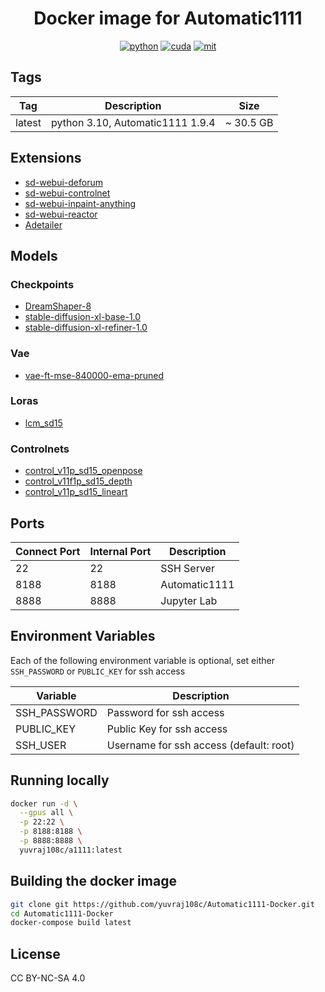 <div align="center">

# Docker image for Automatic1111

[![python](https://img.shields.io/badge/python-3.10-green)](https://www.python.org/downloads/)
[![cuda](https://img.shields.io/badge/cuda-12.4-green)](https://developer.nvidia.com/cuda-downloads)
[![mit](https://img.shields.io/badge/license-MIT-blue)](LICENSE)

</div>

## Tags
| Tag    | Description                      | Size      |
| ------ | -------------------------------- | --------- |
| latest | python 3.10, Automatic1111 1.9.4 | ~ 30.5 GB |


## Extensions
- [sd-webui-deforum](https://github.com/deforum-art/sd-webui-deforum.git)
- [sd-webui-controlnet](https://github.com/Mikubill/sd-webui-controlnet.gi)
- [sd-webui-inpaint-anything](https://github.com/Uminosachi/sd-webui-inpaint-anything.git)
- [sd-webui-reactor](https://github.com/Gourieff/sd-webui-reactor.git)
- [Adetailer](https://github.com/Bing-su/adetailer.git)

## Models
### Checkpoints
- [DreamShaper-8](https://huggingface.co/jzli/DreamShaper-8/tree/main)
- [stable-diffusion-xl-base-1.0](https://huggingface.co/stabilityai/stable-diffusion-xl-base-1.0/tree/main)
- [stable-diffusion-xl-refiner-1.0](https://huggingface.co/stabilityai/stable-diffusion-xl-refiner-1.0/tree/main)

### Vae
- [vae-ft-mse-840000-ema-pruned](https://huggingface.co/stabilityai/sd-vae-ft-mse-original/tree/main)

### Loras
- [lcm_sd15](https://huggingface.co/latent-consistency/lcm-lora-sdv1-5/tree/main)

### Controlnets
- [control_v11p_sd15_openpose](https://huggingface.co/lllyasviel/ControlNet-v1-1/tree/main)
- [control_v11f1p_sd15_depth](https://huggingface.co/lllyasviel/ControlNet-v1-1/tree/main)
- [control_v11p_sd15_lineart](https://huggingface.co/lllyasviel/ControlNet-v1-1/tree/main)

## Ports

| Connect Port | Internal Port | Description   |
| ------------ | ------------- | ------------- |
| 22           | 22            | SSH Server    |
| 8188         | 8188          | Automatic1111 |
| 8888         | 8888          | Jupyter Lab   |

## Environment Variables

Each of the following environment variable is optional, set either `SSH_PASSWORD` or `PUBLIC_KEY` for ssh access

| Variable     | Description                             |
| ------------ | --------------------------------------- |
| SSH_PASSWORD | Password for ssh access                 |
| PUBLIC_KEY   | Public Key for ssh access               |
| SSH_USER     | Username for ssh access (default: root) |


## Running locally
```bash
docker run -d \
  --gpus all \
  -p 22:22 \
  -p 8188:8188 \
  -p 8888:8888 \
  yuvraj108c/a1111:latest
```

## Building the docker image
```bash
git clone git https://github.com/yuvraj108c/Automatic1111-Docker.git
cd Automatic1111-Docker
docker-compose build latest
```

## License
CC BY-NC-SA 4.0